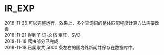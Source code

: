 # IR_EXP
2018-11-26   可以完整运行，效果上，多个查询词的整体匹配程度计算方法需要改善 <br>
2018-11-21   得到了 词-文档 矩阵，SVD <br>
2018-11-18   爬虫部分已完成 <br>
2018-11-18   已爬取共 5000 条左右的国内外新闻并保存在数据库中。
